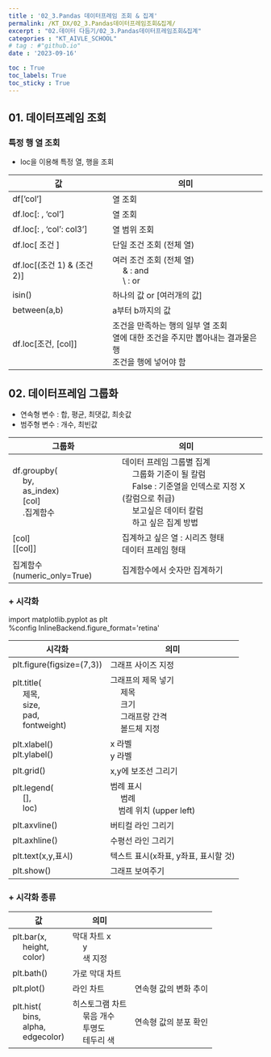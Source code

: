 ```yaml
---
title : '02_3.Pandas 데이터프레임 조회 & 집계' 
permalink: /KT_DX/02_3.Pandas데이터프레임조회&집계/
excerpt : "02.데이터 다듬기/02_3.Pandas데이터프레임조회&집계"
categories : "KT_AIVLE_SCHOOL"
# tag : #"github.io"
date : '2023-09-16'

toc : True
toc_labels: True
toc_sticky : True
---
```


## 01. 데이터프레임 조회

### 특정 행 열 조회

- loc을 이용해 특정 열, 행을 조회

| 값  | 의미 |
| --- | --- |
| df[’col’] | 열 조회 |
| df.loc[: , ‘col’] | 열 조회 |
| df.loc[: , ‘col’: col3’] | 열 범위 조회 |
| df.loc[ 조건 ] | 단일 조건 조회 (전체 열) |
| df.loc[(조건 1) & (조건 2)] | 여러 조건 조회 (전체 열) <br>&emsp; & : and <br>&emsp;  \ : or|
| isin() | 하나의 값 or [여러개의 값]  |
| between(a,b) | a부터 b까지의 값  |
| df.loc[조건, [col]] | 조건을 만족하는 행의 일부 열 조회 <br> 열에 대한 조건을 주지만 뽑아내는 결과물은 행 <br> 조건을 행에 넣어야 함

<p></p>

## 02. 데이터프레임 그룹화

- 연속형 변수 : 합, 평균, 최댓값, 최솟값
- 범주형 변수 : 개수, 최빈값

<p></p>

| 그룹화  | 의미 | |
| --- | --- | --- |
| df.groupby( <br>&emsp; by, <br>&emsp; as_index) <br>&emsp; [col] <br>&emsp; .집계함수 | 데이터 프레임 그룹별 집계 <br>&emsp; 그룹화 기준이 될 칼럼 <br>&emsp; False : 기준열을 인덱스로 지정 X (칼럼으로 취급) <br>&emsp; 보고싶은 데이터 칼럼 <br>&emsp; 하고 싶은 집계 방법 |
| [col] <br> [[col]] | 집계하고 싶은 열 : 시리즈 형태 <br> 데이터 프레임 형태 |
|집계함수 (numeric_only=True) | 집계함수에서 숫자만 집계하기 |

<p></p>

 
### + 시각화
import matplotlib.pyplot as plt    
%config InlineBackend.figure_format='retina' 

<p></p>

| 시각화  | 의미 |
| --- | --- |
| plt.figure(figsize=(7,3)) | 그래프 사이즈 지정  |
| plt.title(<br>&emsp; 제목, <br>&emsp; size, <br>&emsp; pad, <br>&emsp; fontweight) | 그래프의 제목 넣기 <br>&emsp; 제목 <br>&emsp; 크기 <br>&emsp; 그래프랑 간격 <br>&emsp; 볼드체 지정 |
| plt.xlabel() <br> plt.ylabel() | x 라벨 <br> y 라벨 |
| plt.grid() | x,y에 보조선 그리기 |
| plt.legend( <br>&emsp; [], <br>&emsp; loc) | 범례 표시 <br>&emsp; 범례 <br>&emsp;범례 위치 (upper left) |
| plt.axvline() | 버티컬 라인 그리기 |
| plt.axhline() | 수평선 라인 그리기 |
| plt.text(x,y,표시) | 텍스트 표시(x좌표, y좌표, 표시할 것) |
| plt.show() | 그래프 보여주기 |

<p></p>

### + 시각화 종류

<p></p>

| 값  | 의미 |  |
| --- | --- | --- |
| plt.bar(x, <br>&emsp; height, <br>&emsp; color) | 막대 차트 x <br>&emsp; y <br>&emsp; 색 지정 | 
| plt.bath() | 가로 막대 차트 |
| plt.plot() | 라인 차트 | 연속형 값의 변화 추이  |
| plt.hist( <br>&emsp; bins, <br>&emsp; alpha, <br>&emsp; edgecolor) | 히스토그램 차트 <br>&emsp; 묶음 개수 <br>&emsp; 투명도 <br>&emsp; 테두리 색 | 연속형 값의 분포 확인 |

<p></p>


